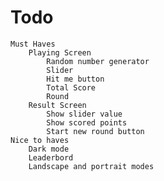 #  Todo
    Must Haves
        Playing Screen
            Random number generator
            Slider
            Hit me button
            Total Score
            Round
        Result Screen
            Show slider value
            Show scored points
            Start new round button
    Nice to haves
        Dark mode
        Leaderbord
        Landscape and portrait modes

